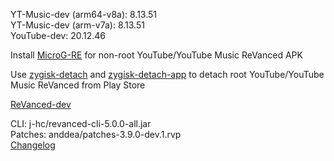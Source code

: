 YT-Music-dev (arm64-v8a): 8.13.51  
YT-Music-dev (arm-v7a): 8.13.51  
YouTube-dev: 20.12.46  

Install [MicroG-RE](https://github.com/WSTxda/MicroG-RE/releases) for non-root YouTube/YouTube Music ReVanced APK  

Use [zygisk-detach](https://github.com/j-hc/zygisk-detach) and [zygisk-detach-app](https://github.com/j-hc/zygisk-detach-app/releases) to detach root YouTube/YouTube Music ReVanced from Play Store  

[ReVanced-dev](https://github.com/IGOR3K99/ReVanced-dev)
  
CLI: j-hc/revanced-cli-5.0.0-all.jar  
Patches: anddea/patches-3.9.0-dev.1.rvp  
[Changelog](https://github.com/anddea/revanced-patches/releases/tag/v3.9.0-dev.1)  
